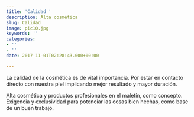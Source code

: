 ```yaml
---
title: 'Calidad '
description: Alta cosmética
slug: Calidad
image: pic10.jpg
keywords: ''
categories:
- ''
- ''
date: 2017-11-01T02:28:43.000+00:00

---
```

La calidad de la cosmética es de vital importancia. Por estar en contacto directo con nuestra piel implicando mejor resultado y mayor duración.  

Alta cosmética y productos profesionales en el maletín, como concepto. Exigencia y exclusividad para potenciar las cosas bien hechas, como base de un buen trabajo.